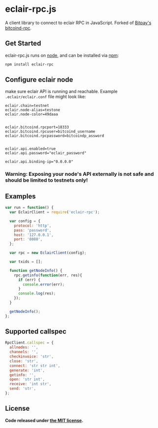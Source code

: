 eclair-rpc.js
===============

A client library to connect to eclair RPC in JavaScript. Forked of [Bitpay's bitcoind-rpc](https://github.com/bitpay/bitcoind-rpc).

## Get Started

eclair-rpc.js runs on [node](http://nodejs.org/), and can be installed via [npm](https://npmjs.org/):

```bash
npm install eclair-rpc
```

## Configure eclair node
make sure eclair API is running and reachable. Example `.eclair/eclair.conf` file might look like:

```
eclair.chain=testnet
eclair.node-alias=testone
eclair.node-color=49daaa


eclair.bitcoind.rpcport=18333
eclair.bitcoind.rpcuser=bitcoind_username
eclair.bitcoind.rpcpassword=bitcoindp_assword


eclair.api.enabled=true
eclair.api.password="eclair_password"

eclair.api.binding-ip="0.0.0.0"
```

### Warning: Exposing your node's API externally is not safe and should be limited to testnets only!

## Examples

```javascript
var run = function() {
  var EclairClient = require('eclair-rpc');

  var config = {
    protocol: 'http',
    pass: 'password',
    host: '127.0.0.1',
    port: '8080',
  };

  var rpc = new EclairClient(config);

  var txids = [];

  function getNodeInfo() {
    rpc.getinfo(function(err, res){
      if (err) {
        console.error(err);
      }
      console.log(res);
    });
  }

  getNodeInfo();
};
```

## Supported callspec
```javascript
RpcClient.callspec = {
  allnodes: '',
  channels: '',
  checkinvoice: 'str',
  close: 'str',
  connect: 'str str int',
  generate: 'int',
  getinfo: '',
  open: 'str int',
  receive: 'int str',
  send: 'str',
};

```

## License

**Code released under [the MIT license](https://github.com/bitpay/bitcore/blob/master/LICENSE).**
